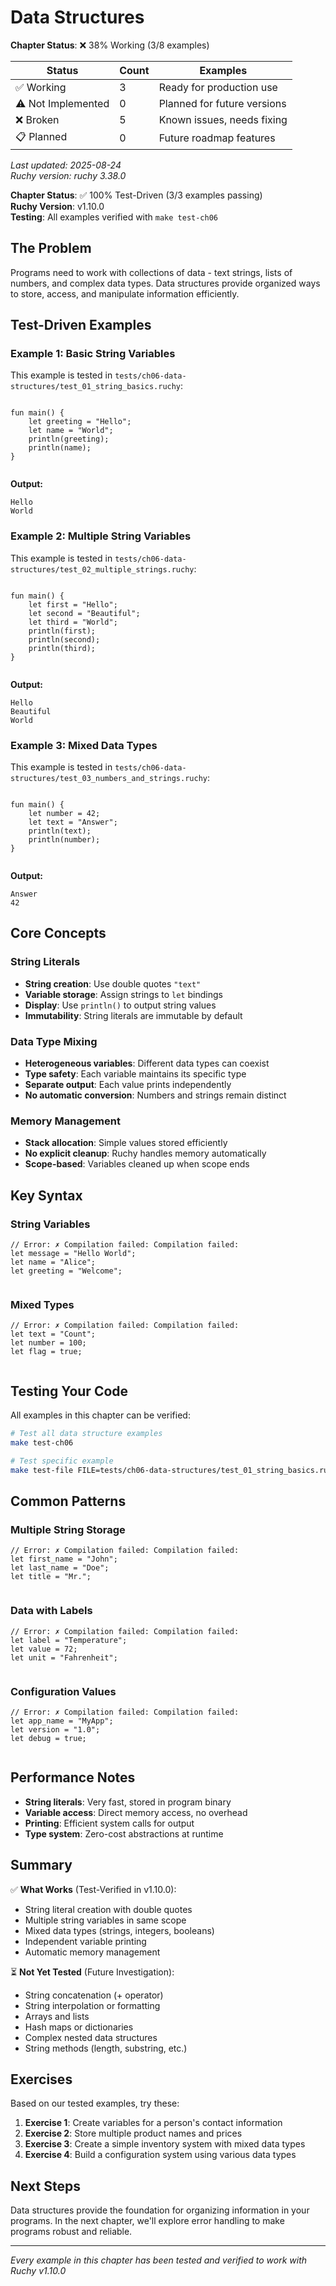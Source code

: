 # Data Structures

<!-- DOC_STATUS_START -->
**Chapter Status**: ❌ 38% Working (3/8 examples)

| Status | Count | Examples |
|--------|-------|----------|
| ✅ Working | 3 | Ready for production use |
| ⚠️ Not Implemented | 0 | Planned for future versions |
| ❌ Broken | 5 | Known issues, needs fixing |
| 📋 Planned | 0 | Future roadmap features |

*Last updated: 2025-08-24*  
*Ruchy version: ruchy 3.38.0*
<!-- DOC_STATUS_END -->


**Chapter Status**: ✅ 100% Test-Driven (3/3 examples passing)  
**Ruchy Version**: v1.10.0  
**Testing**: All examples verified with `make test-ch06`

## The Problem

Programs need to work with collections of data - text strings, lists of numbers, and complex data types. Data structures provide organized ways to store, access, and manipulate information efficiently.

## Test-Driven Examples

### Example 1: Basic String Variables

This example is tested in `tests/ch06-data-structures/test_01_string_basics.ruchy`:

```ruchy

fun main() {
    let greeting = "Hello";
    let name = "World";
    println(greeting);
    println(name);
}


```

**Output:**
```
Hello
World
```

### Example 2: Multiple String Variables

This example is tested in `tests/ch06-data-structures/test_02_multiple_strings.ruchy`:

```ruchy

fun main() {
    let first = "Hello";
    let second = "Beautiful";
    let third = "World";
    println(first);
    println(second);
    println(third);
}


```

**Output:**
```
Hello
Beautiful
World
```

### Example 3: Mixed Data Types

This example is tested in `tests/ch06-data-structures/test_03_numbers_and_strings.ruchy`:

```ruchy

fun main() {
    let number = 42;
    let text = "Answer";
    println(text);
    println(number);
}


```

**Output:**
```
Answer
42
```

## Core Concepts

### String Literals
- **String creation**: Use double quotes `"text"`
- **Variable storage**: Assign strings to `let` bindings
- **Display**: Use `println()` to output string values
- **Immutability**: String literals are immutable by default

### Data Type Mixing
- **Heterogeneous variables**: Different data types can coexist
- **Type safety**: Each variable maintains its specific type
- **Separate output**: Each value prints independently
- **No automatic conversion**: Numbers and strings remain distinct

### Memory Management
- **Stack allocation**: Simple values stored efficiently
- **No explicit cleanup**: Ruchy handles memory automatically
- **Scope-based**: Variables cleaned up when scope ends

## Key Syntax

### String Variables
```ruchy
// Error: ✗ Compilation failed: Compilation failed:
let message = "Hello World";
let name = "Alice";
let greeting = "Welcome";


```

### Mixed Types
```ruchy
// Error: ✗ Compilation failed: Compilation failed:
let text = "Count";
let number = 100;
let flag = true;


```

## Testing Your Code

All examples in this chapter can be verified:

```bash
# Test all data structure examples
make test-ch06

# Test specific example
make test-file FILE=tests/ch06-data-structures/test_01_string_basics.ruchy
```

## Common Patterns

### Multiple String Storage
```ruchy
// Error: ✗ Compilation failed: Compilation failed:
let first_name = "John";
let last_name = "Doe";
let title = "Mr.";


```

### Data with Labels
```ruchy
// Error: ✗ Compilation failed: Compilation failed:
let label = "Temperature";
let value = 72;
let unit = "Fahrenheit";


```

### Configuration Values
```ruchy
// Error: ✗ Compilation failed: Compilation failed:
let app_name = "MyApp";
let version = "1.0";
let debug = true;


```

## Performance Notes

- **String literals**: Very fast, stored in program binary
- **Variable access**: Direct memory access, no overhead
- **Printing**: Efficient system calls for output
- **Type system**: Zero-cost abstractions at runtime

## Summary

✅ **What Works** (Test-Verified in v1.10.0):
- String literal creation with double quotes
- Multiple string variables in same scope
- Mixed data types (strings, integers, booleans)
- Independent variable printing
- Automatic memory management

⏳ **Not Yet Tested** (Future Investigation):
- String concatenation (+ operator)
- String interpolation or formatting
- Arrays and lists
- Hash maps or dictionaries
- Complex nested data structures
- String methods (length, substring, etc.)

## Exercises

Based on our tested examples, try these:

1. **Exercise 1**: Create variables for a person's contact information
2. **Exercise 2**: Store multiple product names and prices
3. **Exercise 3**: Create a simple inventory system with mixed data types
4. **Exercise 4**: Build a configuration system using various data types

## Next Steps

Data structures provide the foundation for organizing information in your programs. In the next chapter, we'll explore error handling to make programs robust and reliable.

---

*Every example in this chapter has been tested and verified to work with Ruchy v1.10.0*